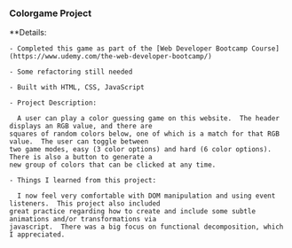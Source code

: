 ### Colorgame Project

**Details:

	- Completed this game as part of the [Web Developer Bootcamp Course](https://www.udemy.com/the-web-developer-bootcamp/)
	
	- Some refactoring still needed
	
	- Built with HTML, CSS, JavaScript
	
	- Project Description: 
	
	  A user can play a color guessing game on this website.  The header displays an RGB value, and there are
	squares of random colors below, one of which is a match for that RGB value.  The user can toggle between 
	two game modes, easy (3 color options) and hard (6 color options).  There is also a button to generate a 
	new group of colors that can be clicked at any time.  
	
	- Things I learned from this project:
	
	  I now feel very comfortable with DOM manipulation and using event listeners.  This project also included 
	great practice regarding how to create and include some subtle animations and/or transformations via 
	javascript.  There was a big focus on functional decomposition, which I appreciated.